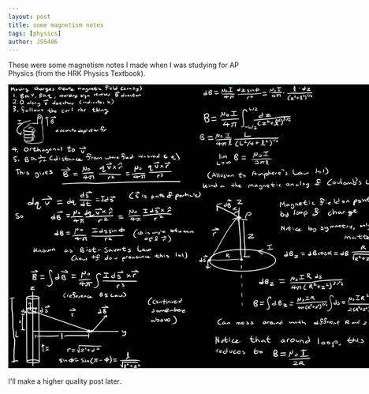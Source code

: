 ```yaml
---
layout: post
title: some magnetism notes
tags: [physics]
author: J55406 
---
```

These were some magnetism notes I made when I was studying for AP Physics (from the HRK Physics Textbook).

<img src="/assets/img/magnetism1.png" alt="Test" class="zoomable" style="max-width:1700px;">

I'll make a higher quality post later.
